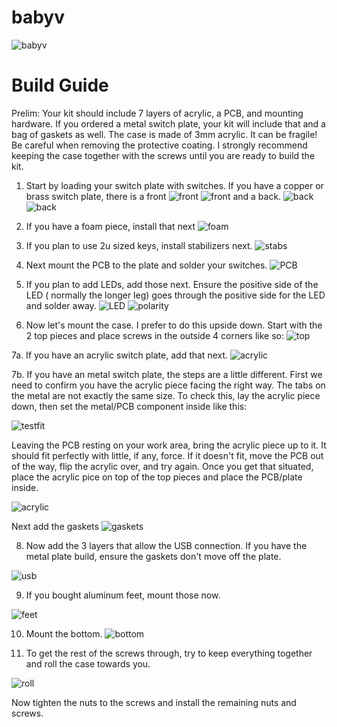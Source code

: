 # babyv

![babyv](https://i.imgur.com/iRUm9I5.jpg)

# Build Guide

Prelim: Your kit should include 7 layers of acrylic, a PCB, and mounting hardware. If you ordered a metal switch plate, your kit will include that and a bag of gaskets as well. The case is made of 3mm acrylic. It can be fragile! Be careful when removing the protective coating. I strongly recommend keeping the case together with the screws until you are ready to build the kit.

1. Start by loading your switch plate with switches. If you have a copper or brass switch plate, there is a front ![front](https://imgur.com/Xw7RRG9.jpg)
![front](https://imgur.com/fmvCMpN.jpg)
and a back. ![back](https://imgur.com/rO5r1PT.jpg)
![back](https://imgur.com/pNwvtZ9.jpg)

2. If you have a foam piece, install that next
![foam](https://imgur.com/NCm9kff.jpg)

3. If you plan to use 2u sized keys, install stabilizers next.
![stabs](https://i.imgur.com/k5sBkhG.jpg)

4. Next mount the PCB to the plate and solder your switches.
![PCB](https://imgur.com/Y6cZu9N.jpg)

5. If you plan to add LEDs, add those next. Ensure the positive side of the LED ( normally the longer leg) goes through the positive side for the LED and solder away.
![LED](https://imgur.com/5lwgMsH.jpg)
![polarity](https://imgur.com/WsaDuD6.jpg)

6. Now let's mount the case. I prefer to do this upside down. Start with the 2 top pieces and place screws in the outside 4 corners like so:
![top](https://imgur.com/yG30xCY.jpg)

7a. If you have an acrylic switch plate, add that next. 
![acrylic](https://imgur.com/gzaugVM.jpg)

7b. If you have an metal switch plate, the steps are a little different. First we need to confirm you have the acrylic piece facing the right way. The tabs on the metal are not exactly the same size. To check this, lay the acrylic piece down, then set the metal/PCB component inside like this:

![testfit](https://imgur.com/YXshQl6.jpg)

Leaving the PCB resting on your work area, bring the acrylic piece up to it. It should fit perfectly with little, if any, force. If it doesn't fit, move the PCB out of the way, flip the acrylic over, and try again. Once you get that situated, place the acrylic pice on top of the top pieces and place the PCB/plate inside.

![acrylic](https://imgur.com/KOWSrOL.jpg)

Next add the gaskets
![gaskets](https://imgur.com/OHPtqJ7.jpg)

8. Now add the 3 layers that allow the USB connection. If you have the metal plate build, ensure the gaskets don't move off the plate.

![usb](https://imgur.com/hCiRfFA.jpg)

9. If you bought aluminum feet, mount those now.

![feet](https://imgur.com/W8YwxPt.jpg)

10. Mount the bottom. 
![bottom](https://imgur.com/LYYBUjU.jpg)

11. To get the rest of the screws through, try to keep everything together and roll the case towards you.

![roll](https://imgur.com/ZvjLUCI.jpg)

Now tighten the nuts to the screws and install the remaining nuts and screws.


